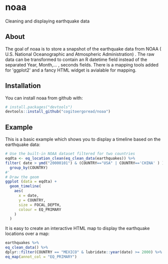 # noaa

Cleaning and displaying earthquake data

## About

The goal of noaa is to store a snapshot of the earthquake data from NOAA ( U.S. National Oceanographic and Atmospheric
Administration) . The raw data can be transformed to contain an R datetime field instead of the separated 
Year, Month,... , seconds fields. There is a  mapping tools added for 'ggplot2' and a fancy HTML widget is avialable for
mapping.

## Installation

You can install noaa from github with:


``` r
# install.packages("devtools")
devtools::install_github("cogitoergoread/noaa")
```

## Example

This is a basic example which shows you to display a timeline based on the earthquake data:

``` r
# Use the built-in NOAA dataset filtered for two countries
eqdta <- eq_location_clean(eq_clean_data(earthquakes)) %>%
filter( date > ymd("20000101") & (COUNTRY=="USA" | COUNTRY=='CHINA' ) ) %>%
  group_by(COUNTRY)
#'
# Draw the geom
ggplot (data = eqdta) +
  geom_timeline(
    aes(
      x = date,
      y = COUNTRY,
      size = FOCAL_DEPTH,
      colour = EQ_PRIMARY
    )
  )

```

It is easy to create an interactive HTML map to display the earthquake locations over a map:

``` r
earthquakes %>%
eq_clean_data() %>%
dplyr::filter(COUNTRY == "MEXICO" & lubridate::year(date) >= 2000) %>%
eq_map(annot_col = "EQ_PRIMARY")
```
